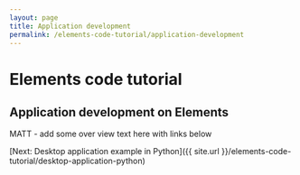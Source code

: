 ```yaml
---
layout: page
title: Application development
permalink: /elements-code-tutorial/application-development
---
```


# Elements code tutorial

## Application development on Elements

MATT - add some over view text here with links below

[Next: Desktop application example in Python]({{ site.url }}/elements-code-tutorial/desktop-application-python)

